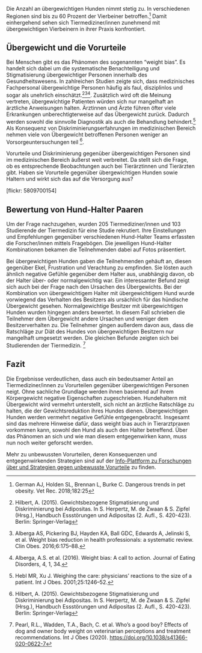 Die Anzahl an übergewichtigen Hunden nimmt stetig zu. In verschiedenen Regionen sind bis zu 60 Prozent der Vierbeiner betroffen.[^E]  Damit einhergehend sehen sich Tiermediziner/innen zunehmend mit übergewichtigen Vierbeinern in ihrer Praxis konfrontiert. 

## Übergewicht und die Vorurteile

Bei Menschen gibt es das Phänomen des sogenannten “weight bias”. Es handelt sich dabei um die systematische Benachteiligung und Stigmatisierung übergewichtiger Personen innerhalb des Gesundheitswesens. In zahlreichen Studien zeigte sich, dass medizinisches Fachpersonal übergewichtige Personen häufig als faul, disziplinlos und sogar als unehrlich einschätzt.[^A][^B][^C]. Zusätzlich wird oft die Meinung vertreten, übergewichtige Patienten würden sich nur mangelhaft an ärztliche Anweisungen halten. Ärztinnen und Ärzte führen öfter viele Erkrankungen unberechtigterweise auf das Übergewicht zurück. Dadurch werden sowohl die sinnvolle Diagnostik als auch die Behandlung behindert.[^D] Als Konsequenz von Diskriminierungserfahrungen im medizinischen Bereich nehmen viele von Übergewicht betroffenen Personen weniger an Vorsorgeuntersuchungen teil [^A].

Vorurteile und Diskriminierung gegenüber übergewichtigen Personen sind im medizinischen Bereich äußerst weit verbreitet. Da stellt sich die Frage, ob es entsprechende Beobachtungen auch bei Tierärztinnen und Tierärzten gibt. Haben sie Vorurteile gegenüber übergewichtigen Hunden sowie Haltern und wirkt sich das auf die Versorgung aus?

[flickr: 5809700154]

## Bewertung von Hund-Halter Paaren

Um der Frage nachzugehen, wurden 205 Tiermediziner/innen und 103 Studierende der Tiermedizin für eine Studie rekrutiert. Ihre Einstellungen und Empfehlungen gegenüber verschiedenen Hund-Halter Teams erfassten die Forscher/innen mittels Fragebögen. Die jeweiligen Hund-Halter Kombinationen bekamen die Teilnehmenden dabei auf Fotos präsentiert. 

Bei übergewichtigen Hunden gaben die Teilnehmenden gehäuft an, diesen gegenüber Ekel, Frustration und Verachtung zu empfinden. Sie lösten auch ähnlich negative Gefühle gegenüber dem Halter aus, unabhängig davon, ob der Halter über- oder normalgewichtig war. Ein interessanter Befund zeigt sich auch bei der Frage nach den Ursachen des Übergewichts. Bei der Kombination von übergewichtigem Halter mit übergewichtigem Hund wurde vorwiegend das Verhalten des Besitzers als ursächlich für das hündische Übergewicht gesehen. Normalgewichtige Besitzer mit übergewichtigen Hunden wurden hingegen anders bewertet. In diesem Fall schrieben die Teilnehmer dem Übergewicht andere Ursachen und weniger dem Besitzerverhalten zu. Die Teilnehmer gingen außerdem davon aus, dass die Ratschläge zur Diät des Hundes von übergewichtigen Besitzern nur mangelhaft umgesetzt werden. Die gleichen Befunde zeigten sich bei Studierenden der Tiermedizin. [^F]




## Fazit

Die Ergebnisse verdeutlichen, dass auch ein bedeutsamer Anteil an Tiermediziner/innen zu Vorurteilen gegenüber übergewichtigen Personen neigt. Ohne sachliche Grundlage werden ihnen basierend auf ihrem Körpergewicht negative Eigenschaften zugeschrieben. Hundehaltern mit Übergewicht wird vermehrt unterstellt, sich nicht an ärztliche Ratschläge zu halten, die der Gewichtsreduktion ihres Hundes dienen. Übergewichtigen Hunden werden vermehrt negative Gefühle entgegengebracht. Insgesamt sind das mehrere Hinweise dafür, dass weight bias auch in Tierarztpraxen vorkommen kann, sowohl den Hund als auch den Halter betreffend. Über das Phänomen an sich und wie man diesem entgegenwirken kann, muss nun noch weiter geforscht werden.

Mehr zu unbewussten Vorurteilen, deren Konsequenzen und entgegenwirkenden Strategien sind auf der [Info-Plattform zu Forschungen über und Strategien gegen unbewusste Vorurteile](https://www.anti-bias.eu/) zu finden.


[^A]: Hilbert, A. (2015). Gewichtsbezogene Stigmatisierung und Diskriminierung bei Adipositas. In S. Herpertz, M. de Zwaan & S. Zipfel (Hrsg.), Handbuch Essstörungen und Adipositas (2. Aufl., S. 420-423). Berlin: Springer-Verlag

[^B]: Alberga AS, Pickering BJ, Hayden KA, Ball GDC, Edwards A, Jelinski S, et al. Weight bias reduction in health professionals: a systematic review. Clin Obes. 2016;6:175–88.

[^C]: Alberga, A.S. et al. (2016). Weight bias: A call to action. Journal of Eating Disorders, 4, 1, 34.

[^D]: Hebl MR, Xu J. Weighing the care: physicians’ reactions to the size of a patient. Int J Obes. 2001;25:1246–52.

[^E]: German AJ, Holden SL, Brennan L, Burke C. Dangerous trends in pet obesity. Vet Rec. 2018;182:25

[^F]: Pearl, R.L., Wadden, T.A., Bach, C. et al. Who’s a good boy? Effects of dog and owner body weight on veterinarian perceptions and treatment recommendations. Int J Obes (2020). https://doi.org/10.1038/s41366-020-0622-7
